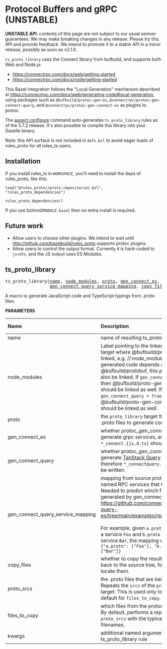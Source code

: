 <!-- Generated with Stardoc: http://skydoc.bazel.build -->

# Protocol Buffers and gRPC (UNSTABLE)

**UNSTABLE API**: contents of this page are not subject to our usual semver guarantees.
We may make breaking changes in any release.
Please try this API and provide feedback.
We intend to promote it to a stable API in a minor release, possibly as soon as v2.1.0.

`ts_proto_library` uses the Connect library from bufbuild, and supports both Web and Node.js:

- https://connectrpc.com/docs/web/getting-started
- https://connectrpc.com/docs/node/getting-started

This Bazel integration follows the "Local Generation" mechanism described at
https://connectrpc.com/docs/web/generating-code#local-generation,
using packages such as `@bufbuild/protoc-gen-es`, `@connectrpc/protoc-gen-connect-query`, and `@connectrpc/protoc-gen-connect-es`
as plugins to protoc.

The [aspect configure](https://docs.aspect.build/cli/commands/aspect_configure) command
auto-generates `ts_proto_library` rules as of the 5.7.2 release.
It's also possible to compile this library into your Gazelle binary.

Note: this API surface is not included in `defs.bzl` to avoid eager loads of rules_proto for all rules_ts users.

Installation
------------

If you install rules_ts in `WORKSPACE`, you'll need to install the deps of rules_proto, like this:

```
load("@rules_proto//proto:repositories.bzl", "rules_proto_dependencies")

rules_proto_dependencies()
```

If you use bzlmod/`MODULE.bazel` then no extra install is required.

Future work
-----------

- Allow users to choose other plugins. We intend to wait until http://github.com/bazelbuild/rules_proto supports protoc plugins.
- Allow users to control the output format. Currently it is hard-coded to `js+dts`, and the JS output uses ES Modules.

<a id="ts_proto_library"></a>

## ts_proto_library

<pre>
ts_proto_library(<a href="#ts_proto_library-name">name</a>, <a href="#ts_proto_library-node_modules">node_modules</a>, <a href="#ts_proto_library-proto">proto</a>, <a href="#ts_proto_library-gen_connect_es">gen_connect_es</a>, <a href="#ts_proto_library-gen_connect_query">gen_connect_query</a>,
                 <a href="#ts_proto_library-gen_connect_query_service_mapping">gen_connect_query_service_mapping</a>, <a href="#ts_proto_library-copy_files">copy_files</a>, <a href="#ts_proto_library-proto_srcs">proto_srcs</a>, <a href="#ts_proto_library-files_to_copy">files_to_copy</a>, <a href="#ts_proto_library-kwargs">kwargs</a>)
</pre>

A macro to generate JavaScript code and TypeScript typings from .proto files.

**PARAMETERS**


| Name  | Description | Default Value |
| :------------- | :------------- | :------------- |
| <a id="ts_proto_library-name"></a>name |  name of resulting ts_proto_library target   |  none |
| <a id="ts_proto_library-node_modules"></a>node_modules |  Label pointing to the linked node_modules target where @bufbuild/protoc-gen-es is linked, e.g. //:node_modules. Since the generated code depends on @bufbuild/protobuf, this package must also be linked. If `gen_connect_es = True` then @bufbuild/proto-gen-connect-es should be linked as well. If `gen_connect_query = True` then @bufbuild/proto-gen-connect-query should be linked as well.   |  none |
| <a id="ts_proto_library-proto"></a>proto |  the `proto_library` target that contains the .proto files to generate code for.   |  none |
| <a id="ts_proto_library-gen_connect_es"></a>gen_connect_es |  whether protoc_gen_connect_es should generate grpc services, and therefore `*_connect.{js,d.ts}` should be written.   |  `True` |
| <a id="ts_proto_library-gen_connect_query"></a>gen_connect_query |  whether protoc_gen_connect_query should generate [TanStack Query](https://tanstack.com/query) clients, and therefore `*_connectquery.{js,d.ts}` should be written.   |  `False` |
| <a id="ts_proto_library-gen_connect_query_service_mapping"></a>gen_connect_query_service_mapping |  mapping from source proto file to the named RPC services that file contains. Needed to predict which files will be generated by gen_connect_query. See https://github.com/connectrpc/connect-query-es/tree/main/examples/react/basic/src/gen<br><br>For example, given `a.proto` which contains a service `Foo` and `b.proto` that contains a service `Bar`, the mapping would be `{"a.proto": ["Foo"], "b.proto": ["Bar"]}`   |  `{}` |
| <a id="ts_proto_library-copy_files"></a>copy_files |  whether to copy the resulting `.d.ts` files back to the source tree, for the editor to locate them.   |  `True` |
| <a id="ts_proto_library-proto_srcs"></a>proto_srcs |  the .proto files that are being generated. Repeats the `srcs` of the `proto_library` target. This is used only to determine a default for `files_to_copy`.   |  `None` |
| <a id="ts_proto_library-files_to_copy"></a>files_to_copy |  which files from the protoc output to copy. By default, performs a replacement on `proto_srcs` with the typical output filenames.   |  `None` |
| <a id="ts_proto_library-kwargs"></a>kwargs |  additional named arguments to the ts_proto_library rule   |  none |


